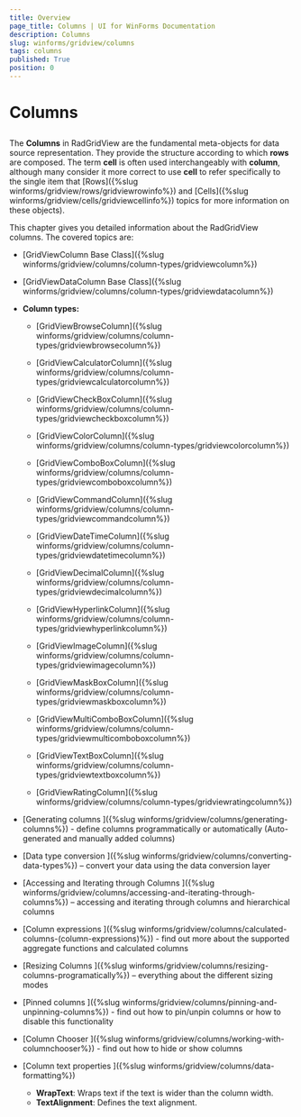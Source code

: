 ```yaml
---
title: Overview
page_title: Columns | UI for WinForms Documentation
description: Columns
slug: winforms/gridview/columns
tags: columns
published: True
position: 0
---
```


# Columns



## 

The __Columns__ in RadGridView are the fundamental meta-objects for data source representation. They provide the structure according to which __rows__ are composed. The term __cell__ is often used interchangeably with __column__, although many consider it more correct to use __cell__ to refer specifically to the single item that  [Rows]({%slug winforms/gridview/rows/gridviewrowinfo%}) and [Cells]({%slug winforms/gridview/cells/gridviewcellinfo%}) topics for more information on these objects).

This chapter gives you detailed information about the RadGridView columns. The covered topics are:

* [GridViewColumn Base Class]({%slug winforms/gridview/columns/column-types/gridviewcolumn%})

* [GridViewDataColumn Base Class]({%slug winforms/gridview/columns/column-types/gridviewdatacolumn%})

* __Column types:__

  * [GridViewBrowseColumn]({%slug winforms/gridview/columns/column-types/gridviewbrowsecolumn%})

  * [GridViewCalculatorColumn]({%slug winforms/gridview/columns/column-types/gridviewcalculatorcolumn%})

  * [GridViewCheckBoxColumn]({%slug winforms/gridview/columns/column-types/gridviewcheckboxcolumn%})

  * [GridViewColorColumn]({%slug winforms/gridview/columns/column-types/gridviewcolorcolumn%})

  * [GridViewComboBoxColumn]({%slug winforms/gridview/columns/column-types/gridviewcomboboxcolumn%})

  * [GridViewCommandColumn]({%slug winforms/gridview/columns/column-types/gridviewcommandcolumn%})

  * [GridViewDateTimeColumn]({%slug winforms/gridview/columns/column-types/gridviewdatetimecolumn%})
  
  * [GridViewDecimalColumn]({%slug winforms/gridview/columns/column-types/gridviewdecimalcolumn%})
  
  * [GridViewHyperlinkColumn]({%slug winforms/gridview/columns/column-types/gridviewhyperlinkcolumn%})
  
  * [GridViewImageColumn]({%slug winforms/gridview/columns/column-types/gridviewimagecolumn%})
  
  * [GridViewMaskBoxColumn]({%slug winforms/gridview/columns/column-types/gridviewmaskboxcolumn%})
  
  * [GridViewMultiComboBoxColumn]({%slug winforms/gridview/columns/column-types/gridviewmulticomboboxcolumn%})
  
  * [GridViewTextBoxColumn]({%slug winforms/gridview/columns/column-types/gridviewtextboxcolumn%})
  
  * [GridViewRatingColumn]({%slug winforms/gridview/columns/column-types/gridviewratingcolumn%})

* [Generating columns ]({%slug winforms/gridview/columns/generating-columns%}) - define columns programmatically or automatically (Auto-generated and manually added columns)
            

* [Data type conversion ]({%slug winforms/gridview/columns/converting-data-types%}) – convert your data using the data conversion layer
            

* [Accessing and Iterating through Columns ]({%slug winforms/gridview/columns/accessing-and-iterating-through-columns%}) – accessing and iterating through columns and hierarchical columns
            

* [Column expressions ]({%slug winforms/gridview/columns/calculated-columns-(column-expressions)%}) - find out more about the supported aggregate functions and calculated columns
            

* [Resizing Columns ]({%slug winforms/gridview/columns/resizing-columns-programatically%}) – everything about the different sizing modes
            

* [Pinned columns ]({%slug winforms/gridview/columns/pinning-and-unpinning-columns%}) - find out how to pin/unpin columns or how to disable this functionality
            

* [Column Chooser ]({%slug winforms/gridview/columns/working-with-columnchooser%}) - find out how to hide or show columns
            

* [Column text properties ]({%slug winforms/gridview/columns/data-formatting%})
  - __WrapText__: Wraps text if the text is wider than the column width.
  - __TextAlignment__: Defines the text alignment.
            
